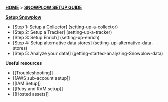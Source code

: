 [**HOME**](Home) > [**SNOWPLOW SETUP GUIDE**](Setting-up-Snowplow)

[**Setup Snowplow**](Setting-up-Snowplow)    

- [Step 1: Setup a Collector] (setting-up-a-collector)  
- [Step 2: Setup a Tracker] (setting-up-a-tracker)  
- [Step 3: Setup Enrich] (setting-up-enrich)  
- [Step 4: Setup alternative data stores] (setting-up-alternative-data-stores)  
- [Step 5: Analyze your data!] (getting-started-analyzing-Snowplow-data)  

**Useful resources**  

- [[Troubleshooting]]  
- [[AWS sub-account setup]]  
- [[IAM Setup]]  
- [[Ruby and RVM setup]]  
- [[Hosted assets]] 


